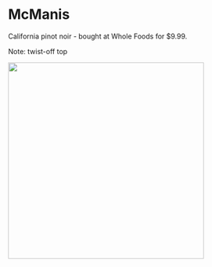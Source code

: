 # McManis

California pinot noir - bought at Whole Foods for $9.99.

Note: twist-off top

<img src="https://matikin9.github.io/cheap-ass-wine/images/002_McManis2.jpg" width="400">


